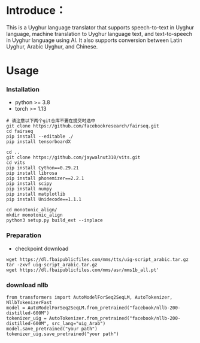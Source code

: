 
# Introduce：  
This is a Uyghur language translator that supports speech-to-text in Uyghur language, machine translation to Uyghur language text, and text-to-speech in Uyghur language using AI. It also supports conversion between Latin Uyghur, Arabic Uyghur, and Chinese.

# Usage
### Installation
- python >= 3.8  
- torch  >= 1.13  
```
# 请注意以下两个git仓库不要在提交时选中
git clone https://github.com/facebookresearch/fairseq.git
cd fairseq
pip install --editable ./ 
pip install tensorboardX

cd ..
git clone https://github.com/jaywalnut310/vits.git
cd vits
pip install Cython==0.29.21
pip install librosa
pip install phonemizer==2.2.1
pip install scipy
pip install numpy
pip install matplotlib
pip install Unidecode==1.1.1

cd monotonic_align/
mkdir monotonic_align
python3 setup.py build_ext --inplace
```

### Preparation
- checkpoint download
```
wget https://dl.fbaipublicfiles.com/mms/tts/uig-script_arabic.tar.gz
tar -zxvf uig-script_arabic.tar.gz
wget https://dl.fbaipublicfiles.com/mms/asr/mms1b_all.pt'
```
### download nllb
```
from transformers import AutoModelForSeq2SeqLM, AutoTokenizer, NllbTokenizerFast
model = AutoModelForSeq2SeqLM.from_pretrained("facebook/nllb-200-distilled-600M")
tokenizer_uig = AutoTokenizer.from_pretrained("facebook/nllb-200-distilled-600M", src_lang="uig_Arab")
model.save_pretrained("your path")
tokenizer_uig.save_pretrained("your path")
```
